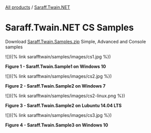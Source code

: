 [All products](../../) / [Saraff.Twain.NET](../#samples)
# Saraff.Twain.NET CS Samples
Download [Saraff.Twain.Samples.zip](https://goo.gl/doYrzd) Simple, Advanced and Console samples

![]({% link sarafftwain/samples/images/cs1.jpg %})

**Figure 1 - Saraff.Twain.Sample1 on Windows 10**

![]({% link sarafftwain/samples/images/cs2.jpg %})

**Figure 2 - Saraff.Twain.Sample2 on Windows 7**

![]({% link sarafftwain/samples/images/cs2-linux.png %})

**Figure 3 - Saraff.Twain.Sample2 on Lubuntu 14.04 LTS**

![]({% link sarafftwain/samples/images/cs3.jpg %})

**Figure 4 - Saraff.Twain.Sample3 on Windows 10**

